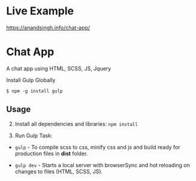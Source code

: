 # Live Example
https://anandsingh.info/chat-app/

# Chat App
A chat app using HTML, SCSS, JS, Jquery  

Install Gulp Globally

    $ npm -g install gulp

## Usage
  
2. Install all dependencies and libraries:
`npm install`

3. Run Gulp Task:
  - `gulp`      - To compile scss to css, minify css and js and build ready for production files in **dist** folder.

  - `gulp dev`  - Starts a local server with browserSync and hot reloading on changes to files (HTML, SCSS, JS).
   
